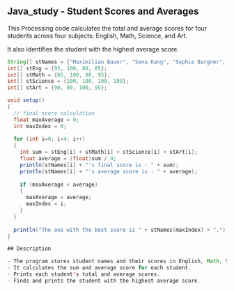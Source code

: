 ## Java_study - Student Scores and Averages

This Processing code calculates the total and average scores for four students across four subjects: English, Math, Science, and Art. 

It also identifies the student with the highest average score.

```java
String[] stNames = {"Maximilian Bauer", "Sena Kang", "Sophie Bargner", "Benjamin fon Pronhime"};
int[] stEng = {95, 100, 80, 85};
int[] stMath = {85, 100, 80, 95};
int[] stScience = {100, 100, 100, 100};
int[] stArt = {90, 80, 100, 95}; 

void setup()
{
  // final score calculation
  float maxAverage = 0;
  int maxIndex = 0;
  
  for (int i=0; i<4; i++)
  {
    int sum = stEng[i] + stMath[i] + stScience[i] + stArt[i];
    float average = (float)sum / 4;
    println(stNames[i] + "'s final score is : " + sum);
    println(stNames[i] + "'s average score is : " + average);
    
    if (maxAverage < average)
    {
      maxAverage = average; 
      maxIndex = i;
    }
  }
  
  println("The one with the best score is " + stNames[maxIndex] + ".");
}

## Description

- The program stores student names and their scores in English, Math, Science, and Art.
- It calculates the sum and average score for each student.
- Prints each student's total and average scores.
- Finds and prints the student with the highest average score.

